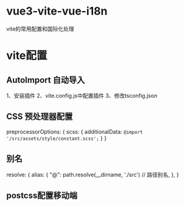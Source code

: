 # vue3-vite-vue-i18n
vite的常用配置和国际化处理

# vite配置
## AutoImport 自动导入

1、安装插件
2、vite.config.js中配置插件
3、修改tsconfig.json


## CSS 预处理器配置

preprocessorOptions: {
    scss: {
        additionalData: `@import '/src/assets/style/constant.scss';`
    }
}

## 别名
resolve: {
    alias: {
        "@": path.resolve(__dirname, './src') // 路径别名,
    },
}

## postcss配置移动端




